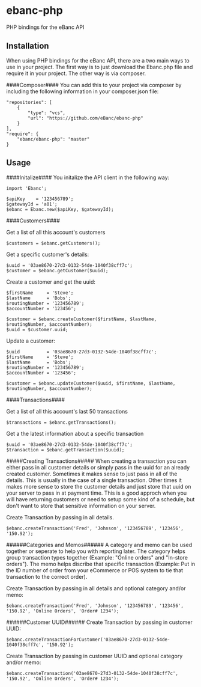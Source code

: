 ebanc-php
=========

PHP bindings for the eBanc API

Installation
------------
When using PHP bindings for the eBanc API, there are a two main ways to use in your project. The first way is to 
just download the Ebanc.php file and require it in your project. The other way is via composer.

####Composer####
You can add this 
to your project via composer by including the following information in your composer.json file:

    "repositories": [
        {
            "type": "vcs",
            "url": "https://github.com/eBanc/ebanc-php"
        }
    ],
    "require": {
        "ebanc/ebanc-php": "master"
    }

Usage
-----

####Initalize####
You initalize the API client in the following way:

    import 'Ebanc';
    
    $apiKey    = '123456789';
    $gatewayId = 'a01';
    $ebanc = Ebanc.new($apiKey, $gatewayId);


####Customers####

Get a list of all this account's customers

    $customers = $ebanc.getCustomers();

Get a specific customer's details:

    $uuid = '03ae8670-27d3-0132-54de-1040f38cff7c';
    $customer = $ebanc.getCustomer($uuid);

Create a customer and get the uuid:

    $firstName     = 'Steve';
    $lastName      = 'Bobs';
    $routingNumber = '123456789';
    $accountNumber = '123456';
    
    $customer = $ebanc.createCustomer($firstName, $lastName, $routingNumber, $accountNumber);
    $uuid = $customer.uuid;

Update a customer:

    $uuid          = '03ae8670-27d3-0132-54de-1040f38cff7c';
    $firstName     = 'Steve';
    $lastName      = 'Bobs';
    $routingNumber = '123456789';
    $accountNumber = '123456';
    
    $customer = $ebanc.updateCustomer($uuid, $firstName, $lastName, $routingNumber, $accountNumber);


####Transactions####

Get a list of all this account's last 50 transactions

    $transactions = $ebanc.getTransactions();

Get a the latest information about a specific transaction

    $uuid = '03ae8670-27d3-0132-54de-1040f38cff7c';
    $transaction = $ebanc.getTransaction($uuid);

#####Creating Transactions#####
When creating a transaction you can either pass in all customer details or simply pass in 
the uuid for an already created customer. Sometimes it makes sense to just pass in all of 
the details. This is usually in the case of a single transaction. Other times it makes more 
sense to store the customer details and just store that uuid on your server to pass in at payment time. This is a good approch when you will have returning customers or need to setup some kind of a schedule, but don't want to store that sensitive information on your server.

Create Transaction by passing in all details.

    $ebanc.createTransaction('Fred', 'Johnson', '123456789', '123456', '150.92');

######Categories and Memos######
A category and memo can be used together or seperate to help you with reporting later. The category helps group transaction types together (Example: "Online orders" and "In-store 
orders"). The memo helps discribe that specific transaction (Example: Put in the ID number 
of order from your eCommerce or POS system to tie that transaction to the correct order).

Create Transaction by passing in all details and optional category and/or memo:

    $ebanc.createTransaction('Fred', 'Johnson', '123456789', '123456', '150.92', 'Online Orders', 'Order# 1234');

######Customer UUID######
Create Transaction by passing in customer UUID:

    $ebanc.createTransactionForCustomer('03ae8670-27d3-0132-54de-1040f38cff7c', '150.92');

Create Transaction by passing in customer UUID and optional category and/or memo:

    $ebanc.createTransaction('03ae8670-27d3-0132-54de-1040f38cff7c', '150.92', 'Online Orders', 'Order# 1234');